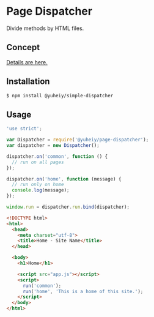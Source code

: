 # Page Dispatcher

Divide methods by HTML files.

## Concept

[Details are here.](https://ryden-inc.github.io/rookies/posts/page-dispatcher.html)

## Installation

```bash
$ npm install @yuheiy/simple-dispatcher
```

## Usage

```javascript
'use strict';

var Dispatcher = require('@yuheiy/page-dispatcher');
var dispatcher = new Dispatcher();

dispatcher.on('common', function () {
  // run on all pages
});

dispatcher.on('home', function (message) {
  // run only on home
  console.log(message);
});

window.run = dispatcher.run.bind(dispatcher);
```

```html
<!DOCTYPE html>
<html>
  <head>
    <meta charset="utf-8">
    <title>Home - Site Name</title>
  </head>

  <body>
    <h1>Home</h1>

    <script src="app.js"></script>
    <script>
      run('common');
      run('home', 'This is a home of this site.');
    </script>
  </body>
</html>
```
